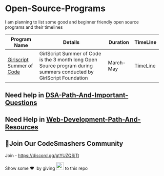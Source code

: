# Open-Source-Programs
I am planning to list some good and beginner friendly open source programs and their timelines 

| Program Name | Details | Duration | TimeLine|
|---|---|---|--|
| [Girlscript Summer of Code](https://gssoc.girlscript.tech/) |GirlScript Summer of Code is the 3 month long Open Source program during summers conducted by GirlScript Foundation | March-May | [TimeLine](https://gssoc.girlscript.tech/schedule.html) |

## Need help in [DSA-Path-And-Important-Questions](https://github.com/arpit456jain/DSA-Path-And-Important-Questions)
## Need Help in [Web-Development-Path-And-Resources](https://github.com/arpit456jain/Web-Development-Path-And-Resources)
## 💬Join Our CodeSmashers Community

Join - https://discord.gg/gtYUZQSjTt

Show some ❤️&nbsp; by giving <img src="https://imgur.com/o7ncZFp.jpg" height=25px width=25px> to this repo
